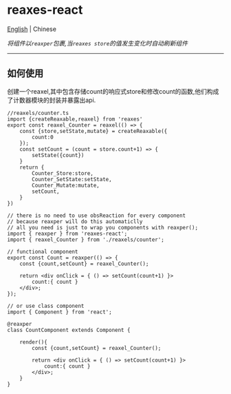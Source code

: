 # reaxes-react

[English](./readme.md) | Chinese

_将组件以`reaxper`包裹,当`reaxes store`的值发生变化时自动刷新组件_

---

## 如何使用
创建一个reaxel,其中包含存储count的响应式store和修改count的函数,他们构成了计数器模块的封装并暴露出api.
```tsx
//reaxels/counter.ts
import {createReaxable,reaxel} from 'reaxes'
export const reaxel_Counter = reaxel(() => {
	const {store,setState,mutate} = createReaxable({
		count:0
	});
	const setCount = (count = store.count+1) => {
		setState({count})
	}
	return {
		Counter_Store:store,
		Counter_SetState:setState,
		Counter_Mutate:mutate,
		setCount,
	}
})
```

```tsx
// there is no need to use obsReaction for every component
// because reaxper will do this automaticlly
// all you need is just to wrap you components with reaxper();
import { reaxper } from 'reaxes-react';
import { reaxel_Counter } from './reaxels/counter';

// functional component
export const Count = reaxper(() => {
	const {count,setCount} = reaxel_Counter();
	
	return <div onClick = { () => setCount(count+1) }>
		count:{ count }
	</div>;
});

// or use class component
import { Component } from 'react';

@reaxper
class CountComponent extends Component {
	
	render(){
		const {count,setCount} = reaxel_Counter();
		
		return <div onClick = { () => setCount(count+1) }>
			count:{ count }
		</div>;
	}
}

```
<style>
pre{
	tab-size: 3;
}
</style>
